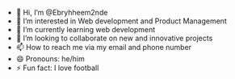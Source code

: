 - 👋 Hi, I’m @Ebryhheem2nde
- 👀 I’m interested in  Web development and Product Management
- 🌱 I’m currently learning web development
- 💞️ I’m looking to collaborate on new and innovative projects
- 📫 How to reach me via my email and phone number
- 😄 Pronouns: he/him
- ⚡ Fun fact: I love football

<!---
Ebryhheem2nde/Ebryhheem2nde is a ✨ special ✨ repository because its `README.md` (this file) appears on your GitHub profile.
You can click the Preview link to take a look at your changes.
--->
